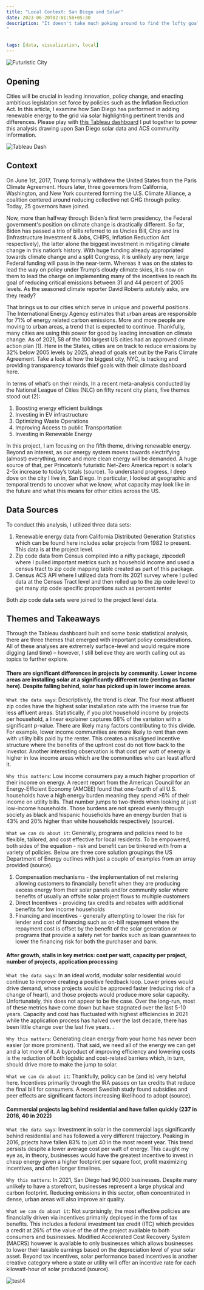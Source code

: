 ```yaml
---
title: "Local Context: San Diego and Solar"
date: 2023-06-20T02:01:58+05:30
description: "It doesn't take much poking around to find the lofty goal set by San Diego's Energy Department to '...add additional renewable electricity supply to achieve 100 percent renewable electricity citywide.' Unfortunately, talk is cheap and the energy transformation is not. In this analysis, I deep dive on publicly available data to understand progress and, most importantly, discuss can we learn from this case study.
"


tags: [data, visualization, local]
---
```


![Futuristic City](https://colinpaulish.github.io/cp_hugo_nz30/img/renewable_city_small.png "futuristic city")


## Opening
Cities will be crucial in leading innovation, policy change, and enacting ambitious legislation set force by policies such as the Inflation Reduction Act. In this article, I examine how San Diego has performed in adding renewable energy to the grid via solar highlighting pertinent trends and differences. Please play with [this Tableau dashboard](https://public.tableau.com/app/profile/colin.paulish) I put together to power this analysis drawing upon San Diego solar data and ACS community information.

![Tableau Dash](https://colinpaulish.github.io/cp_hugo_nz30/img/sd_tableau_dash.jpg "Tableau analysis")


## Context
On June 1st, 2017, Trump formally withdrew the United States from the Paris Climate Agreement. Hours later, three governors from California, Washington, and New York countered forming the U.S. Climate Alliance, a coalition centered around reducing collective net GHG through policy. Today, 25 governors have joined.

Now, more than halfway through Biden’s first term presidency, the Federal government's position on climate change is drastically different. So far, Biden has passed a trio of bills referred to as Uncles Bill, Chip and Ira (Infrastructure Investment & Jobs, CHIPS, Inflation Reduction Act respectively), the latter alone the biggest investment in mitigating climate change in this nation’s history. With huge funding already appropriated towards climate change and a split Congress, it is unlikely any new, large Federal funding will pass in the near-term.  Whereas it was on the states to lead the way on policy under Trump’s cloudy climate skies, it is now on them to lead the charge on implementing many of the incentives to reach its goal of reducing critical emissions between 31 and 44 percent of 2005 levels. As the seasoned climate reporter David Roberts astutely asks, are they ready?

That brings us to our cities which serve in unique and powerful positions. The International Energy Agency estimates that urban areas are responsible for 71% of energy related carbon emissions. More and more people are moving to urban areas, a trend that is expected to continue. Thankfully, many cities are using this power for good by leading innovation on climate change. As of 2021, 58 of the 100 largest US cities had an approved climate action plan (1). Here in the States, cities are on track to reduce emissions by 32% below 2005 levels by 2025, ahead of goals set out by the Paris Climate Agreement. Take a look at how the biggest city, NYC, is tracking and providing transparency towards thief goals with their climate dashboard here.

In terms of what’s on their minds, In a recent meta-analysis conducted by the National League of Cities (NLC) on fifty recent city plans, five themes stood out (2):
1. Boosting energy efficient buildings
2. Investing in EV infrastructure
3. Optimizing Waste Operations
4. Improving Access to public Transportation
5. Investing in Renewable Energy


In this project, I am focusing on the fifth theme, driving renewable energy. Beyond an interest, as our energy system moves towards electrifying (almost) everything, more and more clean energy will be demanded. A huge source of that, per Princeton’s futuristic Net-Zero America report is solar’s 2-5x increase to today’s totals (source). To understand progress, I deep dove on  the city I live in, San Diego. In particular, I looked at geographic and temporal trends to uncover what we know, what capacity may look like in the future and what this means for other cities across the US.

## Data Sources
To conduct this analysis, I utilized three data sets:

1. Renewable energy data from California Distributed Generation Statistics which can be found here includes solar projects from 1982 to present. This data is at the project level.
2. Zip code data from Census compiled into a nifty package, zipcodeR where I pulled important metrics such as household income and used a census tract to zip code mapping table created as part of this package.
3. Census ACS API where I utilized data from its 2021 survey where I pulled data at the Census Tract level and then rolled up to the zip code level to get many zip code specific proportions such as percent renter

Both zip code data sets were joined to the project level data.

## Themes and Takeaways
Through the Tableau dashboard built and some basic statistical analysis, there are three themes that emerged with important policy considerations. All of these analyses are extremely surface-level and would require more digging (and time) – however, I still believe they are worth calling out as topics to further explore.


#### There are significant differences in projects by community. Lower income areas are installing solar at a significantly different rate (renting as factor here). Despite falling behind, solar has picked up in lower income areas.

`What the data says`: Descriptively, the trend is clear. The four most affluent zip codes have the highest solar installation rate with the inverse true for less affluent areas. Statistically, if you plot household income by projects per household, a linear explainer captures 68% of the variation with a significant p-value. There are likely many factors contributing to this divide. For example, lower income communities are more likely to rent than own with utility bills paid by the renter. This creates a misaligned incentive structure where the benefits of the upfront cost do not flow back to the investor. Another interesting observation is that cost per watt of energy is higher in low income areas which are the communities who can least afford it.

`Why this matters`: Low income consumers pay a much higher proportion of their income on energy. A recent report from the American Council for an Energy-Efficient Economy (AMCEE) found that one-fourth of all U.S. households have a high energy burden meaning they spend >6% of their income on utility bills. That number jumps to two-thirds when looking at just low-income households. Those burdens are not spread evenly through society as black and hispanic households have an energy burden that is 43% and 20% higher than white households respectively (source).

`What we can do about it`: Generally, programs and policies need to be flexible, tailored, and cost effective for local residents. To be empowered, both sides of the equation - risk and benefit can be tinkered with from a variety of policies. Below are three core solution groupings the US Department of Energy outlines with just a couple of examples from an array provided (source).
1. Compensation mechanisms - the implementation of net metering allowing customers to financially benefit when they are producing excess energy from their solar panels and/or community solar where benefits of usually an offsite solar project flows to multiple customers
2. Direct Incentives - providing tax credits and rebates with additional benefits for low income households
3. Financing and incentives - generally attempting to lower the risk for lender and cost of financing such as on-bill repayment where the repayment cost is offset by the benefit of the solar generation or programs that provide a safety net for banks such as loan guarantees to lower the financing risk for both the purchaser and bank.

#### After growth, stalls in key metrics: cost per watt, capacity per project, number of projects, application processing

`What the data says`: In an ideal world, modular solar residential would continue to improve creating a positive feedback loop. Lower prices would drive demand, whose projects would be approved faster (reducing risk of a change of heart), and those projects would produce more solar capacity. Unfortunately, this does not appear to be the case. Over the long-run, most of these metrics have come down but have stagnated over the last 5-10 years. Capacity and cost has fluctuated with highest efficiencies in 2021 while the application process has halved over the last decade, there has been little change over the last five years. .

`Why this matters`: Generating clean energy from your home has never been easier (or more prominent). That said, we need all of the energy we can get and a lot more of it. A byproduct of improving efficiency and lowering costs is the reduction of both logistic and cost-related barriers which, in turn, should drive more to make the jump to solar.

`What we can do about it`: Thankfully, policy can be (and is) very helpful here. Incentives primarily through the IRA passes on tax credits that reduce the final bill for consumers. A recent Swedish study found subsidies and peer effects are significant factors increasing likelihood to adopt (source).

#### Commercial projects lag behind residential and have fallen quickly (237 in 2016, 40 in 2022)

`What the data says`: Investment in solar in the commercial lags significantly behind residential and has followed a very different trajectory. Peaking in 2016, prjects have fallen 83% to just 40 in the most recent year. This trend persists despite a lower average cost per watt of energy. This caught my eye as, in theory, businesses would have the greatest incentive to invest in cheap energy given a higher footprint per square foot, profit maximizing incentives, and often longer timelines.

`Why this matters`: In 2021, San Diego had 90,000 businesses. Despite many unlikely to have a storefront, businesses represent a large physical and carbon footprint. Reducing emissions in this sector, often concentrated in dense, urban areas will also improve air quality.

`What we can do about it`: Not surprisingly, the most effective policies are financially driven via incentives primarily deployed in the form of tax benefits. This includes a federal investment tax credit (ITC) which provides a credit at 26% of the value of the of the project available to both consumers and businesses. Modified Accelerated Cost Recovery System (MACRS) however is available to only businesses which allows businesses to lower their taxable earnings based on the depreciation level of your solar asset. Beyond tax incentives, solar performance based incentives is another creative category where a state or utility will offer an incentive rate for each kilowatt-hour of solar produced (source).

![test4](img/renewable_city_super_small.png)
